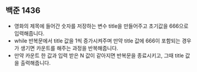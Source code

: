 ## 백준 1436
- 영화의 제목에 들어간 숫자를 저장하는 변수 title을 만들어주고 초기값을 666으로 입력해줍니다.
- while 반복문에서 title 값을 1씩 증가시켜주며 만약 title 값에 666이 포함되는 경우가 생기면 카운트를 해주는 과정을 반복해줍니다.
- 만약 카운트 한 값과 입력 받은 N 값이 같아지면 반복문을 종료시키고, 그때 title 값을 출력해줍니다.